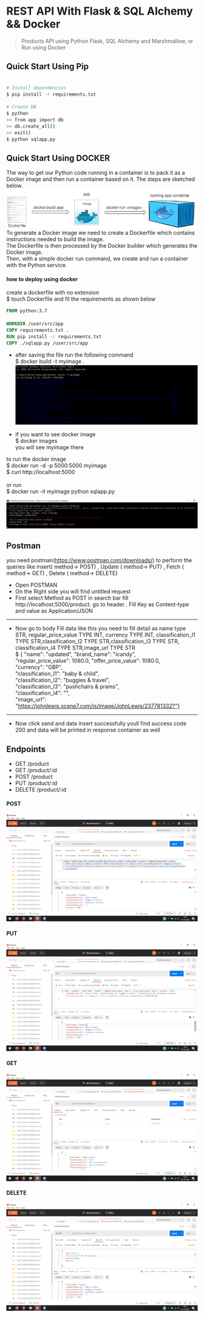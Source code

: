REST API With Flask & SQL Alchemy && Docker
=======

> Products API using Python Flask, SQL Alchemy and Marshmallow, or Run using Docker

## Quick Start Using Pip

``` bash

# Install dependencies
$ pip install -r requirements.txt

# Create DB
$ python
>> from app import db
>> db.create_all()
>> exit()
$ python sqlapp.py
```

## Quick Start Using DOCKER
The way to get our Python code running in a container is to pack it as a Docker image and then run a container based on it. The steps are sketched below.
![docker](dcr.png)
To generate a Docker image we need to create a Dockerfile which contains instructions needed to build the image. <br>
The Dockerfile is then processed by the Docker builder which generates the Docker image.<br>
Then, with a simple docker run command, we create and run a container with the Python service.

#### how to deploy using docker
create a dockerfile with no extension<br>
$ touch Dockerfile and fil the requirements as shown below<br>

```Dockerfile
FROM python:3.7

WORKDIR /user/src/app
COPY requirements.txt .
RUN pip install -r requirements.txt
COPY ./sqlapp.py /user/src/app

```
- after saving the file run the following command <br>
$ docker build -t myimage .<br>
![BUILD](build.png)

- if you want to see docker image<br>
$ docker images<br>
you will see myimage there<br>

to run the docker image<br>
$ docker run -d -p 5000:5000 myimage<br>
$ curl http://localhost:5000<br>
<br>
or run <br>
$ docker run -it myimage python sqlapp.py<br>

![IMAGE](img.png)

## Postman
you need postman(https://www.postman.com/downloads/) to perform the queries like insert( method-> POST) , Update ( method-> PUT)  , Fetch ( method-> GET) , Delete ( method-> DELETE) 

- Open POSTMAN
- On the Right side you will find untitled request 
- First select Method as POST in search bar fill http://localhost:5000/product. go to header . Fill Key as Content-type and value as Application/JSON<br>
----------------------------------------------------------------------------------------------------------------------------------------------------------
- Now go to body Fill data like this you need to fill detail as name type STR,  regular_price_value TYPE INT, currency TYPE INT, classification_l1 TYPE STR,classification_l2 TYPE STR,classification_l3 TYPE STR, classification_l4 TYPE STR,image_url TYPE STR<br>
$ { "name": "updated", "brand_name": "icandy", <br>
"regular_price_value": 1080.0, "offer_price_value": 1080.0,<br>
"currency": "GBP",<br>
"classification_l1": "baby & child",<br>
"classification_l2": "buggies & travel",<br>
"classification_l3": "pushchairs & prams", <br>
"classification_l4": "",<br>
"image_url": "https://johnlewis.scene7.com/is/image/JohnLewis/237781332?"}<br>
---------------------------------------------------------------------------------------------------------------------------------------------------------
- Now click send and data insert successfully youll find success code 200 and data will be printed in response container as well

## Endpoints

* GET     /product
* GET     /product/:id
* POST    /product
* PUT     /product/:id
* DELETE  /product/:id
#### POST
![POST](post.png)

#### PUT
![PUT](put.png)

#### GET
![GET](get.png)

#### DELETE
![DELETE](del.png)

